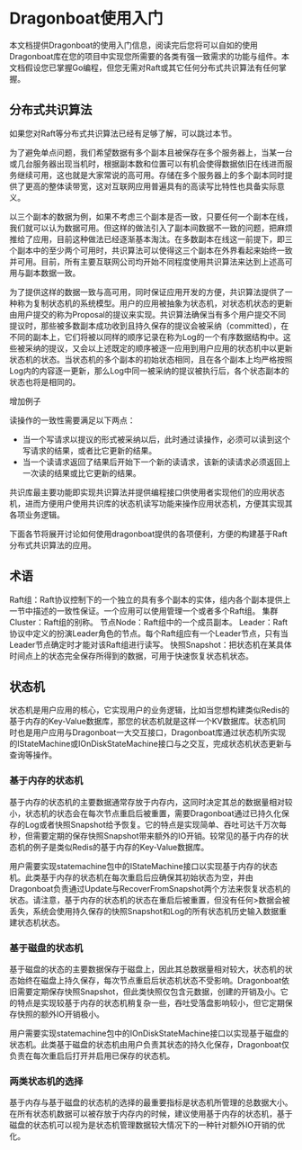 #  Dragonboat使用入门 #

本文档提供Dragonboat的使用入门信息，阅读完后您将可以自如的使用Dragonboat库在您的项目中实现您所需要的各类有强一致需求的功能与组件。本文档假设您已掌握Go编程，但您无需对Raft或其它任何分布式共识算法有任何掌握。

## 分布式共识算法 ##

如果您对Raft等分布式共识算法已经有足够了解，可以跳过本节。

为了避免单点问题，我们希望数据有多个副本且被保存在多个服务器上，当某一台或几台服务器出现当机时，根据副本数和位置可以有机会使得数据依旧在线进而服务继续可用，这也就是大家常说的高可用。存储在多个服务器上的多个副本同时提供了更高的整体读带宽，这对互联网应用普遍具有的高读写比特性也具备实际意义。

以三个副本的数据为例，如果不考虑三个副本是否一致，只要任何一个副本在线，我们就可以认为数据可用。但这样的做法引入了副本间数据不一致的问题，把麻烦推给了应用，目前这种做法已经逐渐基本淘汰。在多数副本在线这一前提下，即三个副本中的至少两个可用时，共识算法可以使得这三个副本在外界看起来始终一致并可用。目前，所有主要互联网公司均开始不同程度使用共识算法来达到上述高可用与副本数据一致。

为了提供这样的数据一致与高可用，同时保证应用开发的方便，共识算法提供了一种称为复制状态机的系统模型。用户的应用被抽象为状态机，对状态机状态的更新由用户提交的称为Proposal的提议来实现。共识算法确保当有多个用户提交不同提议时，那些被多数副本成功收到且持久保存的提议会被采纳（committed），在不同的副本上，它们将被以同样的顺序记录在称为Log的一个有序数据结构中。这些被采纳的提议，又会以上述既定的顺序被逐一应用到用户应用的状态机中以更新状态机的状态。当状态机的多个副本的初始状态相同，且在各个副本上均严格按照Log内的内容逐一更新，那么Log中同一被采纳的提议被执行后，各个状态副本的状态也将是相同的。

增加例子

读操作的一致性需要满足以下两点：
* 当一个写请求以提议的形式被采纳以后，此时通过读操作，必须可以读到这个写请求的结果，或者比它更新的结果。
* 当一个读请求返回了结果后开始下一个新的读请求，该新的读请求必须返回上一次读的结果或比它更新的结果。

共识库最主要功能即实现共识算法并提供编程接口供使用者实现他们的应用状态机，进而方便用户使用共识库的状态机读写功能来操作应用状态机，方便其实现其各项业务逻辑。

下面各节将展开讨论如何使用dragonboat提供的各项便利，方便的构建基于Raft分布式共识算法的应用。

## 术语 ##

Raft组：Raft协议控制下的一个独立的具有多个副本的实体，组内各个副本提供上一节中描述的一致性保证。一个应用可以使用管理一个或者多个Raft组。
集群Cluster：Raft组的别称。
节点Node：Raft组中的一个成员副本。
Leader：Raft协议中定义的扮演Leader角色的节点。每个Raft组应有一个Leader节点，只有当Leader节点确定时才能对该Raft组进行读写。
快照Snapshot：把状态机在某具体时间点上的状态完全保存所得到的数据，可用于快速恢复状态机状态。

## 状态机 ##

状态机是用户应用的核心，它实现用户的业务逻辑，比如当您想构建类似Redis的基于内存的Key-Value数据库，那您的状态机就是这样一个KV数据库。状态机同时也是用户应用与Dragonboat一大交互接口，Dragonboat库通过状态机所实现的IStateMachine或IOnDiskStateMachine接口与之交互，完成状态机状态更新与查询等操作。

### 基于内存的状态机 ###

基于内存的状态机的主要数据通常存放于内存内，这同时决定其总的数据量相对较小，状态机的状态会在每次节点重启后被重置，需要Dragonboat通过已持久化保存的Log或者快照Snapshot给予恢复。它的特点是实现简单、吞吐可达千万次每秒，但需要定期的保存快照Snapshot带来额外的IO开销。较常见的基于内存的状态机的例子是类似Redis的基于内存的Key-Value数据库。

用户需要实现statemachine包中的IStateMachine接口以实现基于内存的状态机。此类基于内存的状态机在每次重启后应确保其初始状态为空，并由Dragonboat负责通过Update与RecoverFromSnapshot两个方法来恢复状态机的状态。请注意，基于内存的状态机的状态在重启后被重置，但没有任何>数据会被丢失，系统会使用持久保存的快照Snapshot和Log的所有状态机历史输入数据重建状态机状态。

### 基于磁盘的状态机 ###

基于磁盘的状态的主要数据保存于磁盘上，因此其总数据量相对较大，状态机的状态始终在磁盘上持久保存，每次节点重启后状态机状态不受影响。Dragonboat依旧需要定期保存快照Snapshot，但此类快照仅包含元数据，创建的开销及小。它的特点是实现较基于内存的状态机稍复杂一些，吞吐受落盘影响较小，但它定期保存快照的额外IO开销极小。

用户需要实现statemachine包中的IOnDiskStateMachine接口以实现基于磁盘的状态机。此类基于磁盘的状态机由用户负责其状态的持久化保存，Dragonboat仅负责在每次重启后打开并启用已保存的状态机。

### 两类状态机的选择 ###

基于内存与基于磁盘的状态机的选择的最重要指标是状态机所管理的总数据大小。在所有状态机数据可以被存放于内存内的时候，建议使用基于内存的状态机，基于磁盘的状态机可以视为是状态机管理数据较大情况下的一种针对额外IO开销的优化。


